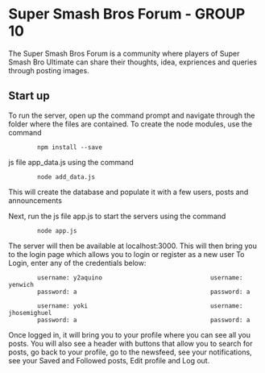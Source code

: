 # Super Smash Bros Forum - GROUP 10
The Super Smash Bros Forum is a community where players of Super Smash Bro Ultimate can share their thoughts, idea, expriences and queries through posting images.

## Start up
To run the server, open up the command prompt and navigate through the folder where the files are contained. To create the node modules, use the command 

            npm install --save

js file app_data.js using the command

            node add_data.js
This will create the database and populate it with a few users, posts and announcements

Next, run the js file app.js to start the servers using the command

            node app.js
The server will then be available at localhost:3000. This will then bring you to the login page which allows you to login or register as a new user
To Login, enter any of the credentials below:

            username: y2aquino                              username: yenwich
            password: a                                     password: a
            
            username: yoki                                  username: jhosemighuel
            password: a                                     password: a

Once logged in, it will bring you to your profile where you can see all you posts. You will also see a header with buttons that allow you to search for posts, go back to your profile, go to the newsfeed, see your notifications, see your Saved and Followed posts, Edit profile and Log out.


